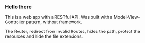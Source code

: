 <h3>Hello there</h3>

This is a web app with a RESTful API.
Was built with a Model-View-Controller pattern, without framework. 

The Router, redirect from invalid Routes, hides the path, protect the resources and hide the file extensions.